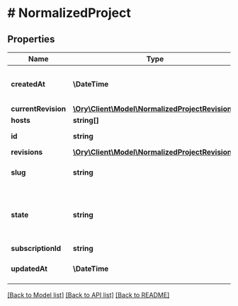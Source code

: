 # # NormalizedProject

## Properties

Name | Type | Description | Notes
------------ | ------------- | ------------- | -------------
**createdAt** | **\DateTime** | The Project&#39;s Creation Date | [readonly]
**currentRevision** | [**\Ory\Client\Model\NormalizedProjectRevision**](NormalizedProjectRevision.md) |  |
**hosts** | **string[]** |  |
**id** | **string** | The project&#39;s ID. | [readonly]
**revisions** | [**\Ory\Client\Model\NormalizedProjectRevision[]**](NormalizedProjectRevision.md) |  |
**slug** | **string** | The project&#39;s slug | [readonly]
**state** | **string** | The state of the project. running Running halted Halted | [readonly]
**subscriptionId** | **string** |  | [optional]
**updatedAt** | **\DateTime** | Last Time Project was Updated | [readonly]

[[Back to Model list]](../../README.md#models) [[Back to API list]](../../README.md#endpoints) [[Back to README]](../../README.md)
